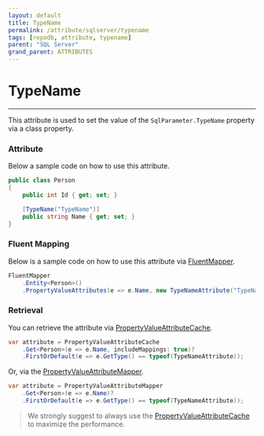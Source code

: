 ```yaml
---
layout: default
title: TypeName
permalink: /attribute/sqlserver/typename
tags: [repodb, attribute, typename]
parent: "SQL Server"
grand_parent: ATTRIBUTES
---
```


# TypeName

---

This attribute is used to set the value of the `SqlParameter.TypeName` property via a class property.

### Attribute

Below a sample code on how to use this attribute.

```csharp
public class Person
{
    public int Id { get; set; }

    [TypeName("TypeName")]
    public string Name { get; set; }
}
```

### Fluent Mapping

Below is a sample code on how to use this attribute via [FluentMapper](/mapper/fluentmapper).

```csharp
FluentMapper
    .Entity<Person>()
    .PropertyValueAttributes(e => e.Name, new TypeNameAttribute("TypeName"));
```

### Retrieval

You can retrieve the attribute via [PropertyValueAttributeCache](/cacher/propertyvalueattributecache).

```csharp
var attribute = PropertyValueAttributeCache
    .Get<Person>(e => e.Name, includeMappings: true)?
    .FirstOrDefault(e => e.GetType() == typeof(TypeNameAttribute));
```

Or, via the [PropertyValueAttributeMapper](/mapper/propertyvalueattributemapper).

```csharp
var attribute = PropertyValueAttributeMapper
    .Get<Person>(e => e.Name)?
    .FirstOrDefault(e => e.GetType() == typeof(TypeNameAttribute));
```

> We strongly suggest to always use the [PropertyValueAttributeCache](/cacher/propertyvalueattributecache) to maximize the performance.